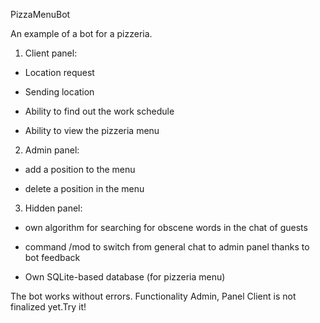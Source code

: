 PizzaMenuBot

An example of a bot for a pizzeria.

1. Client panel:

- Location request

- Sending location

- Ability to find out the work schedule

- Ability to view the pizzeria menu

2. Admin panel:

- add a position to the menu

- delete a position in the menu

3. Hidden panel:

- own algorithm for searching for obscene words in the chat of guests

- command /mod to switch from general chat to admin panel thanks to bot feedback

- Own SQLite-based database (for pizzeria menu)


The bot works without errors. Functionality Admin, Panel Client is not finalized yet.Try it!

